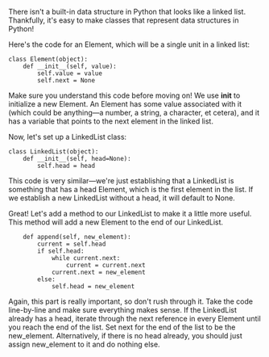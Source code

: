 There isn't a built-in data structure in Python that looks like a linked list. Thankfully, it's easy to make classes that represent data structures in Python! 

Here's the code for an Element, which will be a single unit in a linked list:  

```
class Element(object):
    def __init__(self, value):
        self.value = value
        self.next = None
```  

Make sure you understand this code before moving on! We use __init__ to initialize a new Element. An Element has some value associated with it (which could be anything—a number, a string, a character, et cetera), and it has a variable that points to the next element in the linked list. 

Now, let's set up a LinkedList class:   

```
class LinkedList(object):
    def __init__(self, head=None):
        self.head = head
```  

This code is very similar—we're just establishing that a LinkedList is something that has a head Element, which is the first element in the list. If we establish a new LinkedList without a head, it will default to None. 

Great! Let's add a method to our LinkedList to make it a little more useful. This method will add a new Element to the end of our LinkedList.  

```
    def append(self, new_element):
        current = self.head
        if self.head:
            while current.next:
                current = current.next
            current.next = new_element
        else:
            self.head = new_element
```

Again, this part is really important, so don't rush through it. Take the code line-by-line and make sure everything makes sense. If the LinkedList already has a head, iterate through the next reference in every Element until you reach the end of the list. Set next for the end of the list to be the new_element. Alternatively, if there is no head already, you should just assign new_element to it and do nothing else.
